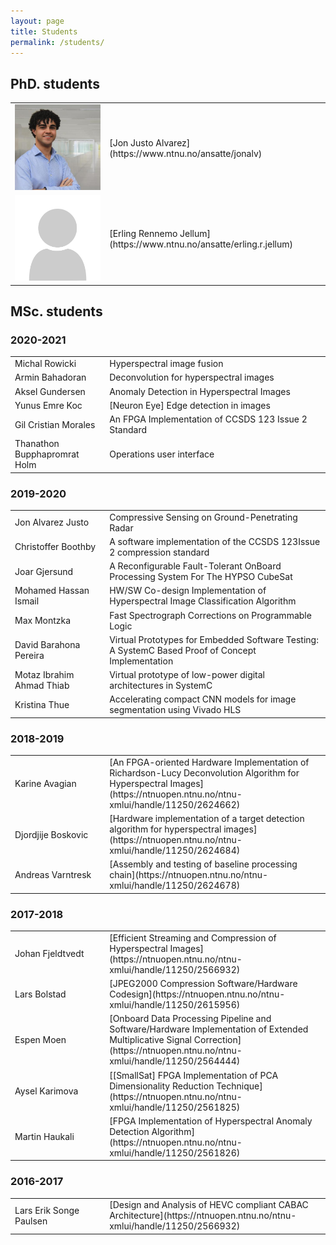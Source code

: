 ```yaml
---
layout: page
title: Students
permalink: /students/
---
```



## PhD. students


<table>
<colgroup>
<col width="30%" />
<col width="70%" />
</colgroup>
<tr>
<td markdown="span"> <img src="/_images/Profile_pic_jon.jpg" alt="drawing" width="150"/>  </td>
<td markdown="span">[Jon Justo Alvarez](https://www.ntnu.no/ansatte/jonalv)</td>
</tr>
<tr>
<td markdown="span"><img src="/_images/No_photo.png" alt="drawing" width="150"/> </td>
<td markdown="span">[Erling Rennemo Jellum](https://www.ntnu.no/ansatte/erling.r.jellum)
</td>
</tr>
</table>

## MSc. students

### 2020-2021
<table>
<colgroup>
<col width="30%" />
<col width="70%" />
</colgroup>
<tr>
<td markdown="span"> Michal Rowicki  </td>
<td markdown="span">Hyperspectral image fusion </td>
</tr>
<tr>
<td markdown="span"> Armin Bahadoran </td>
<td markdown="span"> Deconvolution for hyperspectral images </td>
</tr>
<tr>
<td markdown="span"> Aksel Gundersen </td>
<td markdown="span"> Anomaly Detection in Hyperspectral Images </td>
</tr>
        <tr>
<td markdown="span"> Yunus Emre Koc </td>
<td markdown="span"> [Neuron Eye] Edge detection in images </td>
</tr>
        <tr>
<td markdown="span"> Gil Cristian Morales </td>
<td markdown="span"> An FPGA Implementation of CCSDS 123 Issue 2 Standard </td>
</tr>
        <tr>
<td markdown="span"> Thanathon Bupphapromrat Holm </td>
<td markdown="span">  Operations user interface </td>
</tr>
        
</table>




### 2019-2020


<table>
<colgroup>
<col width="30%" />
<col width="70%" />
</colgroup>
 <tr>
 </tr>
        <tr>
<td markdown="span"> Jon Alvarez Justo </td>
<td markdown="span"> Compressive Sensing on Ground-Penetrating Radar</td>
</tr>
        <tr>
<td markdown="span"> Christoffer Boothby </td>
<td markdown="span"> A software implementation of the CCSDS 123Issue 2 compression standard </td>
</tr>
<tr>
<td markdown="span"> Joar Gjersund  </td>
<td markdown="span">A Reconfigurable Fault-Tolerant OnBoard Processing System For The HYPSO CubeSat </td>
</tr>
<tr>
<td markdown="span"> Mohamed Hassan Ismail </td>
<td markdown="span"> HW/SW Co-design Implementation of Hyperspectral Image Classification Algorithm</td>
</tr>
        <tr>
<td markdown="span"> Max Montzka </td>
<td markdown="span"> Fast Spectrograph Corrections on Programmable Logic </td>
</tr>

<tr>
<td markdown="span"> David Barahona Pereira </td>
<td markdown="span"> Virtual Prototypes for Embedded Software Testing: A SystemC Based Proof of Concept
Implementation </td>
</tr>
<tr>
<td markdown="span"> Motaz Ibrahim Ahmad Thiab </td>
<td markdown="span"> Virtual prototype of low-power digital architectures in SystemC </td>
</tr>
<tr>
<td markdown="span"> Kristina Thue </td>
<td markdown="span"> Accelerating compact CNN models for image segmentation using Vivado HLS </td>
</tr>
        
</table>


### 2018-2019


<table>
<colgroup>
<col width="30%" />
<col width="70%" />
</colgroup>
<tr>
<td markdown="span"> Karine Avagian  </td>
<td markdown="span">[An FPGA-oriented Hardware Implementation of Richardson-Lucy Deconvolution Algorithm for Hyperspectral Images](https://ntnuopen.ntnu.no/ntnu-xmlui/handle/11250/2624662) </td>
</tr>
<tr>
<td markdown="span">Djordjije Boskovic  </td>
<td markdown="span">[Hardware implementation of a target detection algorithm for hyperspectral images](https://ntnuopen.ntnu.no/ntnu-xmlui/handle/11250/2624684) </td>
</tr>
<tr>
<td markdown="span"> Andreas Varntresk </td>
<td markdown="span"> [Assembly and testing of baseline processing chain](https://ntnuopen.ntnu.no/ntnu-xmlui/handle/11250/2624678) </td>
</tr>    
</table>

### 2017-2018

<table>
<colgroup>
<col width="30%" />
<col width="70%" />
</colgroup>
<tr>
<td markdown="span"> Johan Fjeldtvedt </td>
<td markdown="span">[Efficient Streaming and Compression of Hyperspectral Images](https://ntnuopen.ntnu.no/ntnu-xmlui/handle/11250/2566932)</td>
</tr>
<tr>
<td markdown="span">Lars Bolstad </td>
<td markdown="span">[JPEG2000 Compression Software/Hardware Codesign](https://ntnuopen.ntnu.no/ntnu-xmlui/handle/11250/2615956) </td>
</tr>
<tr>
<td markdown="span"> Espen Moen </td>
<td markdown="span"> [Onboard Data Processing Pipeline and Software/Hardware Implementation of Extended Multiplicative Signal Correction](https://ntnuopen.ntnu.no/ntnu-xmlui/handle/11250/2564444) </td>
</tr>  
<tr>
<td markdown="span"> Aysel Karimova </td>
<td markdown="span"> [[SmallSat] FPGA Implementation of PCA Dimensionality Reduction Technique](https://ntnuopen.ntnu.no/ntnu-xmlui/handle/11250/2561825) </td>
</tr>
<tr>
<td markdown="span"> Martin Haukali </td>
<td markdown="span"> [FPGA Implementation of Hyperspectral Anomaly Detection Algorithm](https://ntnuopen.ntnu.no/ntnu-xmlui/handle/11250/2561826)</td>
</tr>
        
</table>

### 2016-2017

<table>
<colgroup>
<col width="30%" />
<col width="70%" />
</colgroup>
<tr>
<td markdown="span"> Lars Erik Songe Paulsen  </td>
<td markdown="span">[Design and Analysis of HEVC compliant CABAC Architecture](https://ntnuopen.ntnu.no/ntnu-xmlui/handle/11250/2566932)</td>
</tr>

        
</table>

